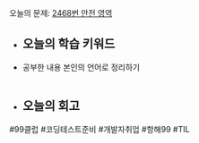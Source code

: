 오늘의 문제: [2468번 안전 영역](https://www.acmicpc.net/problem/2468)
- 오늘의 학습 키워드
  - 
- 공부한 내용 본인의 언어로 정리하기
```swift

```
- 오늘의 회고
  - 

#99클럽 #코딩테스트준비 #개발자취업 #항해99 #TIL